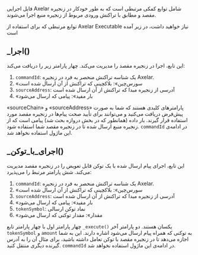 فایل اجرایی Axelar شامل توابع کمکی مرتبطی است که به طور خودکار در زنجیره مقصد و مطابق با تراکنش ورودی مربوط از زنجیره منبع اجرا می‌شوند.

توابع مرتبطی که برای استفاده از Axelar Executable نیاز خواهید داشت، در زیر آمده است

## \_اجرا()

این تابع، اجرا در زنجیره مقصد را مدیریت می‌کند. چهار پارامتر زیر را دریافت می‌کند:

1. `commandId`: یک شناسه تراکنش منحصر به فرد در زنجیره Axelar.
2. «سورس‌چین»: بلاکچینی که تراکنش از آن ارسال شده است
3. `sourceAddress`: آدرسی از زنجیره مبدا که تراکنش از آن ارسال شده است
4. «بار مفید»: پیامی که ارسال می‌شود

«sourceChain» و «sourceAddress» پارامترهای کلیدی هستند که شما به صورت پیش‌فرض دریافت می‌کنید و می‌توانند برای تأیید صحت پیام‌ها در زنجیره مقصد مورد استفاده قرار گیرند. بار داده (همانطور که در بخش دروازه بحث شد) پیامی است که از زنجیره منبع ارسال شده تا در زنجیره مقصد شما استفاده شود. `commandId` در ادامه‌ی این ماژول استفاده نخواهد شد.

## \_اجرای_با_توکن()

این تابع، اجرای پیام ارسال شده با یک توکن قابل تعویض را در زنجیره مقصد مدیریت می‌کند. شش پارامتر مرتبط را می‌پذیرد:

1. `commandId`: یک شناسه تراکنش منحصر به فرد در زنجیره Axelar.
2. «سورس‌چین»: بلاکچینی که تراکنش از آن ارسال شده است
3. `sourceAddress`: آدرسی از زنجیره مبدا که تراکنش از آن ارسال شده است
4. «بار مفید»: پیامی که ارسال می‌شود
5. `tokenSymbol`: نماد توکن ارسالی
6. «مقدار»: مقدار توکنی که ارسال می‌شود

چهار پارامتر اول با چهار پارامتر تابع `_execute()` یکسان هستند. دو پارامتر آخر `tokenSymbol` و `amount` به توکنی که همراه پیام ارسال می‌شود اشاره دارند. این به شما اجازه می‌دهد تا در زنجیره مقصد با توکن تعامل داشته باشید، برای مثال آن را به آدرس گیرنده دیگری منتقل کنید. `commandId` در ادامه‌ی این ماژول استفاده نخواهد شد.
